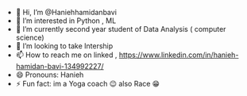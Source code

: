 - 👋 Hi, I’m @Haniehhamidanbavi
- 👀 I’m interested in Python , ML 
- 🌱 I’m currently second year student of Data Analysis ( computer science) 
- 💞️ I’m looking to take Intership 
- 📫 How to reach me on linked , https://www.linkedin.com/in/hanieh-hamidan-bavi-134992227/
- 😄 Pronouns: Hanieh 
- ⚡ Fun fact: im a Yoga coach 😉 also Race 😁 

<!---
Haniehhamidanbavi/Haniehhamidanbavi is a ✨ special ✨ repository because its `README.md` (this file) appears on your GitHub profile.
You can click the Preview link to take a look at your changes.
--->
